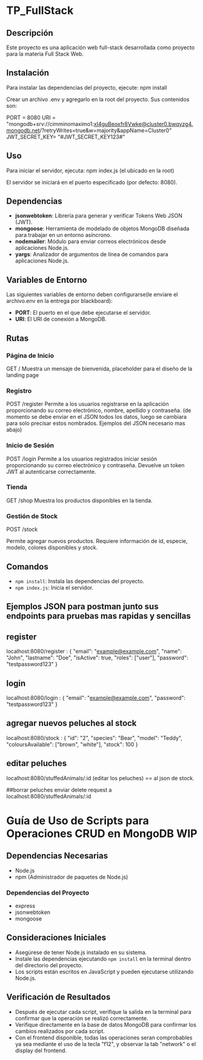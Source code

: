 # TP_FullStack

## Descripción
Este proyecto es una aplicación web full-stack desarrollada como proyecto para la materia Full Stack Web.

## Instalación
Para instalar las dependencias del proyecto, ejecute:
npm install

Crear un archivo .env y agregarlo en la root del proyecto. Sus contenidos son:

PORT = 8080
URI = "mongodb+srv://cimminomaximo1:xI4guBeoxfr8Vwke@cluster0.bwqyzg4.mongodb.net/?retryWrites=true&w=majority&appName=Cluster0"
JWT_SECRET_KEY= "#JWT_SECRET_KEY123#"

## Uso
Para iniciar el servidor, ejecuta:
npm index.js
(el ubicado en la root)

El servidor se iniciará en el puerto especificado (por defecto: 8080).

## Dependencias
- **jsonwebtoken**: Librería para generar y verificar Tokens Web JSON (JWT).
- **mongoose**: Herramienta de modelado de objetos MongoDB diseñada para trabajar en un entorno asíncrono.
- **nodemailer**: Módulo para enviar correos electrónicos desde aplicaciones Node.js.
- **yargs**: Analizador de argumentos de línea de comandos para aplicaciones Node.js.

## Variables de Entorno
Las siguientes variables de entorno deben configurarse(le enviare el archivo.env en la entrega por blackboard):
- **PORT**: El puerto en el que debe ejecutarse el servidor.
- **URI**: El URI de conexión a MongoDB.

## Rutas

### Página de Inicio
GET /
Muestra un mensaje de bienvenida, placeholder para el diseño de la landing page

### Registro
POST /register
Permite a los usuarios registrarse en la aplicación proporcionando su correo electrónico, nombre, apellido y contraseña. (de momento se debe enviar en el JSON todos los datos, luego se cambiara para solo precisar estos nombrados. Ejemplos del JSON necesario mas abajo)

### Inicio de Sesión
POST /login
Permite a los usuarios registrados iniciar sesión proporcionando su correo electrónico y contraseña. Devuelve un token JWT al autenticarse correctamente.

### Tienda
GET /shop
Muestra los productos disponibles en la tienda.

### Gestión de Stock
POST /stock


Permite agregar nuevos productos. Requiere información de id, especie, modelo, colores disponibles y stock.


## Comandos
- `npm install`: Instala las dependencias del proyecto.
- `npm index.js`: Inicia el servidor.

## Ejemplos JSON para postman junto sus endpoints para pruebas mas rapidas y sencillas
## register
localhost:8080/register :
{
    "email": "example@example.com",
    "name": "John",
    "lastname": "Doe",
    "isActive": true,
    "roles": ["user"],
    "password": "testpassword123"
}
## login 
localhost:8080/login :
{
    "email": "example@example.com",
    "password": "testpassword123"
}
## agregar nuevos peluches al stock
localhost:8080/stock :
{
    "id": "2",
    "species": "Bear",
    "model": "Teddy",
    "coloursAvailable": ["brown", "white"],
    "stock": 100
}
## editar peluches
localhost:8080/stuffedAnimals/:id (editar los peluches) == al json de stock.

##borrar peluches
enviar delete request a localhost:8080/stuffedAnimals/:id



# Guía de Uso de Scripts para Operaciones CRUD en MongoDB WIP 

## Dependencias Necesarias

- Node.js
- npm (Administrador de paquetes de Node.js)

### Dependencias del Proyecto

- express
- jsonwebtoken
- mongoose

## Consideraciones Iniciales

- Asegúrese de tener Node.js instalado en su sistema.
- Instale las dependencias ejecutando `npm install` en la terminal dentro del directorio del proyecto.
- Los scripts están escritos en JavaScript y pueden ejecutarse utilizando Node.js.


## Verificación de Resultados

- Después de ejecutar cada script, verifique la salida en la terminal para confirmar que la operación se realizó correctamente.
- Verifique directamente en la base de datos MongoDB para confirmar los cambios realizados por cada script.
- Con el frontend disponible, todas las operaciones seran comprobables ya sea mediante el uso de la tecla "f12", y observar la tab "network" o el display del frontend. 

